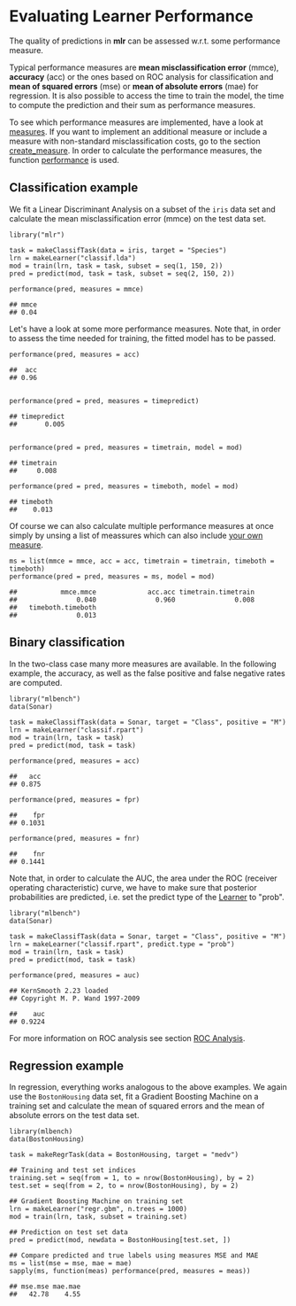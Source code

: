 Evaluating Learner Performance
===============================

The quality of predictions in **mlr** can be assessed w.r.t. some
performance measure.

Typical performance measures are **mean misclassification error** (mmce),
**accuracy** (acc) or the ones based on ROC analysis for classification and **mean
of squared errors** (mse) or **mean of absolute errors** (mae) for regression. 
It is also possible to access the time to train the model,
the time to compute the prediction and their sum as performance
measures.

To see which performance measures are implemented, have a look at [measures](http://berndbischl.github.io/mlr/man/measures.html). If you want 
to implement an additional measure or include a measure with non-standard 
misclassification costs, go to the section [create_measure](create_measure.md). In order to calculate 
the performance measures, the function [performance](http://berndbischl.github.io/mlr/man/performance.html) is used.


Classification example
----------------------

We fit a Linear Discriminant Analysis on a subset of the ``iris`` data set and calculate
the mean misclassification error (mmce) on the test data set.


```splus
library("mlr")

task = makeClassifTask(data = iris, target = "Species")
lrn = makeLearner("classif.lda")
mod = train(lrn, task = task, subset = seq(1, 150, 2))
pred = predict(mod, task = task, subset = seq(2, 150, 2))

performance(pred, measures = mmce)
```

```
## mmce 
## 0.04
```

  
Let's have a look at some more performance measures. Note that, in order to assess 
the time needed for training, the fitted model has to be passed.


```splus
performance(pred, measures = acc)
```

```
##  acc 
## 0.96
```

```splus

performance(pred = pred, measures = timepredict)
```

```
## timepredict 
##       0.005
```

```splus

performance(pred = pred, measures = timetrain, model = mod)
```

```
## timetrain 
##     0.008
```

```splus
performance(pred = pred, measures = timeboth, model = mod)
```

```
## timeboth 
##    0.013
```


Of course we can also calculate multiple performance measures at once simply by unsing a list of meassures which
can also include [your own measure](create_measure.md).


```splus
ms = list(mmce = mmce, acc = acc, timetrain = timetrain, timeboth = timeboth)
performance(pred = pred, measures = ms, model = mod)
```

```
##           mmce.mmce             acc.acc timetrain.timetrain 
##               0.040               0.960               0.008 
##   timeboth.timeboth 
##               0.013
```


Binary classification
---------------------

In the two-class case many more measures are available. In the following example,
the accuracy, as well as the false positive and false negative rates are computed.


```splus
library("mlbench")
data(Sonar)

task = makeClassifTask(data = Sonar, target = "Class", positive = "M")
lrn = makeLearner("classif.rpart")
mod = train(lrn, task = task)
pred = predict(mod, task = task)

performance(pred, measures = acc)
```

```
##   acc 
## 0.875
```

```splus
performance(pred, measures = fpr)
```

```
##    fpr 
## 0.1031
```

```splus
performance(pred, measures = fnr)
```

```
##    fnr 
## 0.1441
```



Note that, in order to calculate the AUC, the area under the ROC (receiver 
operating characteristic) curve, we have to make sure that posterior
probabilities are predicted, i.e. set the predict type of the [Learner](http://berndbischl.github.io/mlr/man/makeLearner.html) to "prob".


```splus
library("mlbench")
data(Sonar)

task = makeClassifTask(data = Sonar, target = "Class", positive = "M")
lrn = makeLearner("classif.rpart", predict.type = "prob")
mod = train(lrn, task = task)
pred = predict(mod, task = task)

performance(pred, measures = auc)
```

```
## KernSmooth 2.23 loaded
## Copyright M. P. Wand 1997-2009
```

```
##    auc 
## 0.9224
```


For more information on ROC analysis see section [ROC Analysis](roc_analysis.md).


Regression example
------------------

In regression, everything works analogous to the above examples.
We again use the ``BostonHousing`` data set, fit a Gradient Boosting Machine on a
training set and calculate the mean of squared errors and the mean of absolute 
errors on the test data set.


```splus
library(mlbench)
data(BostonHousing)

task = makeRegrTask(data = BostonHousing, target = "medv")

## Training and test set indices
training.set = seq(from = 1, to = nrow(BostonHousing), by = 2)
test.set = seq(from = 2, to = nrow(BostonHousing), by = 2)

## Gradient Boosting Machine on training set
lrn = makeLearner("regr.gbm", n.trees = 1000)
mod = train(lrn, task, subset = training.set)

## Prediction on test set data
pred = predict(mod, newdata = BostonHousing[test.set, ])

## Compare predicted and true labels using measures MSE and MAE
ms = list(mse = mse, mae = mae)
sapply(ms, function(meas) performance(pred, measures = meas))
```

```
## mse.mse mae.mae 
##   42.78    4.55
```



